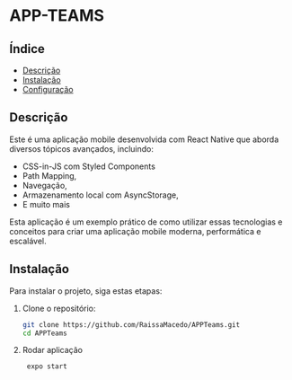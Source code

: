 # APP-TEAMS


## Índice

- [Descrição](#descrição)
- [Instalação](#instalação)
- [Configuração](#configuração)


## Descrição

Este é uma aplicação mobile desenvolvida com React Native que aborda diversos tópicos avançados, incluindo:

- CSS-in-JS com Styled Components
- Path Mapping,
- Navegação,
- Armazenamento local com AsyncStorage,
- E muito mais

Esta aplicação é um exemplo prático de como utilizar essas tecnologias e conceitos para criar uma aplicação mobile moderna, performática e escalável.


## Instalação

Para instalar o projeto, siga estas etapas:

1. Clone o repositório:
    ```bash
    git clone https://github.com/RaissaMacedo/APPTeams.git
    cd APPTeams
    ```
2. Rodar aplicação
    ```bash
     expo start
    ```

